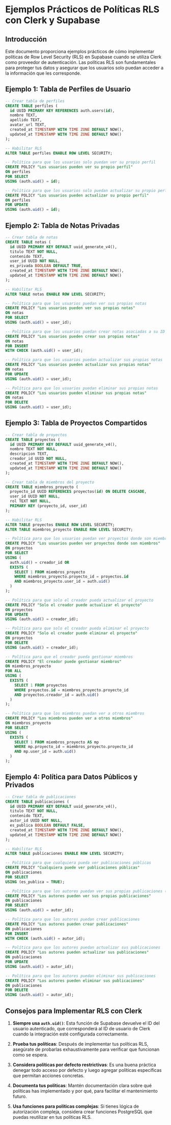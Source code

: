 # Ejemplos Prácticos de Políticas RLS con Clerk y Supabase

## Introducción

Este documento proporciona ejemplos prácticos de cómo implementar políticas de Row Level Security (RLS) en Supabase cuando se utiliza Clerk como proveedor de autenticación. Las políticas RLS son fundamentales para proteger tus datos y asegurar que los usuarios solo puedan acceder a la información que les corresponde.

## Ejemplo 1: Tabla de Perfiles de Usuario

```sql
-- Crear tabla de perfiles
CREATE TABLE perfiles (
  id UUID PRIMARY KEY REFERENCES auth.users(id),
  nombre TEXT,
  apellido TEXT,
  avatar_url TEXT,
  created_at TIMESTAMP WITH TIME ZONE DEFAULT NOW(),
  updated_at TIMESTAMP WITH TIME ZONE DEFAULT NOW()
);

-- Habilitar RLS
ALTER TABLE perfiles ENABLE ROW LEVEL SECURITY;

-- Política para que los usuarios solo puedan ver su propio perfil
CREATE POLICY "Los usuarios pueden ver su propio perfil" 
ON perfiles 
FOR SELECT 
USING (auth.uid() = id);

-- Política para que los usuarios solo puedan actualizar su propio perfil
CREATE POLICY "Los usuarios pueden actualizar su propio perfil" 
ON perfiles 
FOR UPDATE 
USING (auth.uid() = id);
```

## Ejemplo 2: Tabla de Notas Privadas

```sql
-- Crear tabla de notas
CREATE TABLE notas (
  id UUID PRIMARY KEY DEFAULT uuid_generate_v4(),
  titulo TEXT NOT NULL,
  contenido TEXT,
  user_id UUID NOT NULL,
  es_privada BOOLEAN DEFAULT TRUE,
  created_at TIMESTAMP WITH TIME ZONE DEFAULT NOW(),
  updated_at TIMESTAMP WITH TIME ZONE DEFAULT NOW()
);

-- Habilitar RLS
ALTER TABLE notas ENABLE ROW LEVEL SECURITY;

-- Política para que los usuarios puedan ver sus propias notas
CREATE POLICY "Los usuarios pueden ver sus propias notas" 
ON notas 
FOR SELECT 
USING (auth.uid() = user_id);

-- Política para que los usuarios puedan crear notas asociadas a su ID
CREATE POLICY "Los usuarios pueden crear sus propias notas" 
ON notas 
FOR INSERT 
WITH CHECK (auth.uid() = user_id);

-- Política para que los usuarios puedan actualizar sus propias notas
CREATE POLICY "Los usuarios pueden actualizar sus propias notas" 
ON notas 
FOR UPDATE 
USING (auth.uid() = user_id);

-- Política para que los usuarios puedan eliminar sus propias notas
CREATE POLICY "Los usuarios pueden eliminar sus propias notas" 
ON notas 
FOR DELETE 
USING (auth.uid() = user_id);
```

## Ejemplo 3: Tabla de Proyectos Compartidos

```sql
-- Crear tabla de proyectos
CREATE TABLE proyectos (
  id UUID PRIMARY KEY DEFAULT uuid_generate_v4(),
  nombre TEXT NOT NULL,
  descripcion TEXT,
  creador_id UUID NOT NULL,
  created_at TIMESTAMP WITH TIME ZONE DEFAULT NOW(),
  updated_at TIMESTAMP WITH TIME ZONE DEFAULT NOW()
);

-- Crear tabla de miembros del proyecto
CREATE TABLE miembros_proyecto (
  proyecto_id UUID REFERENCES proyectos(id) ON DELETE CASCADE,
  user_id UUID NOT NULL,
  rol TEXT NOT NULL,
  PRIMARY KEY (proyecto_id, user_id)
);

-- Habilitar RLS
ALTER TABLE proyectos ENABLE ROW LEVEL SECURITY;
ALTER TABLE miembros_proyecto ENABLE ROW LEVEL SECURITY;

-- Política para que los usuarios puedan ver proyectos donde son miembros
CREATE POLICY "Los usuarios pueden ver proyectos donde son miembros" 
ON proyectos 
FOR SELECT 
USING (
  auth.uid() = creador_id OR 
  EXISTS (
    SELECT 1 FROM miembros_proyecto 
    WHERE miembros_proyecto.proyecto_id = proyectos.id 
    AND miembros_proyecto.user_id = auth.uid()
  )
);

-- Política para que solo el creador pueda actualizar el proyecto
CREATE POLICY "Solo el creador puede actualizar el proyecto" 
ON proyectos 
FOR UPDATE 
USING (auth.uid() = creador_id);

-- Política para que solo el creador pueda eliminar el proyecto
CREATE POLICY "Solo el creador puede eliminar el proyecto" 
ON proyectos 
FOR DELETE 
USING (auth.uid() = creador_id);

-- Política para que el creador pueda gestionar miembros
CREATE POLICY "El creador puede gestionar miembros" 
ON miembros_proyecto 
FOR ALL 
USING (
  EXISTS (
    SELECT 1 FROM proyectos 
    WHERE proyectos.id = miembros_proyecto.proyecto_id 
    AND proyectos.creador_id = auth.uid()
  )
);

-- Política para que los miembros puedan ver a otros miembros
CREATE POLICY "Los miembros pueden ver a otros miembros" 
ON miembros_proyecto 
FOR SELECT 
USING (
  EXISTS (
    SELECT 1 FROM miembros_proyecto AS mp 
    WHERE mp.proyecto_id = miembros_proyecto.proyecto_id 
    AND mp.user_id = auth.uid()
  )
);
```

## Ejemplo 4: Política para Datos Públicos y Privados

```sql
-- Crear tabla de publicaciones
CREATE TABLE publicaciones (
  id UUID PRIMARY KEY DEFAULT uuid_generate_v4(),
  titulo TEXT NOT NULL,
  contenido TEXT,
  autor_id UUID NOT NULL,
  es_publica BOOLEAN DEFAULT FALSE,
  created_at TIMESTAMP WITH TIME ZONE DEFAULT NOW(),
  updated_at TIMESTAMP WITH TIME ZONE DEFAULT NOW()
);

-- Habilitar RLS
ALTER TABLE publicaciones ENABLE ROW LEVEL SECURITY;

-- Política para que cualquiera pueda ver publicaciones públicas
CREATE POLICY "Cualquiera puede ver publicaciones públicas" 
ON publicaciones 
FOR SELECT 
USING (es_publica = TRUE);

-- Política para que los autores puedan ver sus propias publicaciones (públicas o privadas)
CREATE POLICY "Los autores pueden ver sus propias publicaciones" 
ON publicaciones 
FOR SELECT 
USING (auth.uid() = autor_id);

-- Política para que los autores puedan crear publicaciones
CREATE POLICY "Los autores pueden crear publicaciones" 
ON publicaciones 
FOR INSERT 
WITH CHECK (auth.uid() = autor_id);

-- Política para que los autores puedan actualizar sus publicaciones
CREATE POLICY "Los autores pueden actualizar sus publicaciones" 
ON publicaciones 
FOR UPDATE 
USING (auth.uid() = autor_id);

-- Política para que los autores puedan eliminar sus publicaciones
CREATE POLICY "Los autores pueden eliminar sus publicaciones" 
ON publicaciones 
FOR DELETE 
USING (auth.uid() = autor_id);
```

## Consejos para Implementar RLS con Clerk

1. **Siempre usa `auth.uid()`**: Esta función de Supabase devuelve el ID del usuario autenticado, que corresponderá al ID de usuario de Clerk cuando la integración esté configurada correctamente.

2. **Prueba tus políticas**: Después de implementar tus políticas RLS, asegúrate de probarlas exhaustivamente para verificar que funcionan como se espera.

3. **Considera políticas por defecto restrictivas**: Es una buena práctica denegar todo acceso por defecto y luego agregar políticas específicas que permitan acciones concretas.

4. **Documenta tus políticas**: Mantén documentación clara sobre qué políticas has implementado y por qué, para facilitar el mantenimiento futuro.

5. **Usa funciones para políticas complejas**: Si tienes lógica de autorización compleja, considera crear funciones PostgreSQL que puedas reutilizar en tus políticas RLS.
